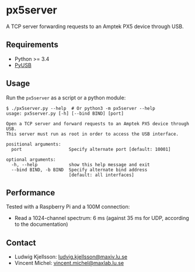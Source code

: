 px5server
=========

A TCP server forwarding requests to an Amptek PX5 device through USB.


Requirements
------------

- Python >= 3.4
- [PyUSB](https://walac.github.io/pyusb/)


Usage
-----

Run the `px5server` as a script or a python module:

```
$ ./px5server.py --help  # Or python3 -m px5server --help
usage: px5server.py [-h] [--bind BIND] [port]

Open a TCP server and forward requests to an Amptek PX5 device through USB.
This server must run as root in order to access the USB interface.

positional arguments:
  port                  Specify alternate port [default: 10001]

optional arguments:
  -h, --help            show this help message and exit
  --bind BIND, -b BIND  Specify alternate bind address
                        [default: all interfaces]
```

Performance
-----------

Tested with a Raspberry Pi and a 100M connection:

- Read a 1024-channel spectrum: 6 ms (against 35 ms for UDP, according to the documentation)


Contact
-------

- Ludwig Kjellsson: ludvig.kjellsson@maxiv.lu.se
- Vincent Michel: vincent.michel@maxlab.lu.se
